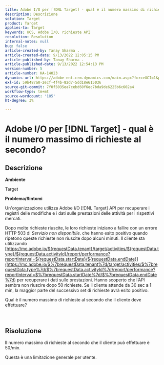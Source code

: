 ```yaml
---
title: Adobe I/O per [!DNL Target] - qual è il numero massimo di richieste al secondo?
description: Descrizione
solution: Target
product: Target
applies-to: Target
keywords: KCS, Adobe I/O, richieste API
resolution: Resolution
internal-notes: null
bug: false
article-created-by: Tanay Sharma .
article-created-date: 9/13/2022 12:05:15 PM
article-published-by: Tanay Sharma .
article-published-date: 9/13/2022 12:54:13 PM
version-number: 5
article-number: KA-14023
dynamics-url: https://adobe-ent.crm.dynamics.com/main.aspx?forceUCI=1&pagetype=entityrecord&etn=knowledgearticle&id=b391cf4d-5c33-ed11-9db1-002248086735
exl-id: 59b487a0-2ecf-4f4b-82d7-5dd18e615036
source-git-commit: 7f0f5035ea7cebd60f6ec7bda9de6225b6c602a4
workflow-type: tm+mt
source-wordcount: '185'
ht-degree: 3%

---
```


# Adobe I/O per [!DNL Target] - qual è il numero massimo di richieste al secondo?

## Descrizione


<b>Ambiente</b>

Target



<b>Problema/Sintomi</b>

Un&#39;organizzazione utilizza Adobe I/O [!DNL Target] API per recuperare i registri delle modifiche e i dati sulle prestazioni delle attività per i rispettivi mercati.

Dopo molte richieste riuscite, le loro richieste iniziano a fallire con un errore HTTP 503 di *Servizio non disponibile*. che hanno esito positivo quando ripetono queste richieste non riuscite dopo alcuni minuti. Il cliente sta utilizzando [https://mc.adobe.io/${requestData.tenant}/target/activities/${requestData.type}/${requestData.activityId}/report/performance?reportInterval=${requestData.startDate}/${requestData.endDate}](https://mc.adobe.io/$%7brequestData.tenant%7d/target/activities/$%7brequestData.type%7d/$%7brequestData.activityId%7d/report/performance?reportInterval=$%7brequestData.startDate%7d/$%7brequestData.endDate%7d) per recuperare i dati sulle prestazioni. Hanno scoperto che l’API sembra non riuscire dopo 50 richieste. Se il cliente attende da 30 sec a 1 min, la maggior parte del successivo set di richieste avrà esito positivo.



Qual è il numero massimo di richieste al secondo che il cliente deve effettuare?
<br><br> <br>

## Risoluzione


Il numero massimo di richieste al secondo che il cliente può effettuare è 50/min.

Questa è una limitazione generale per utente.
